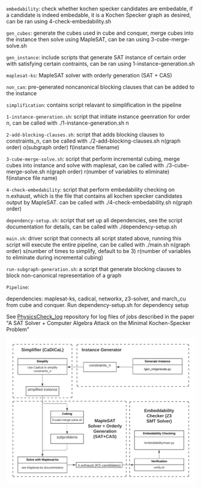 `embedability`: check whether kochen specker candidates are embedable, if a candidate is indeed embedable, it is a Kochen Specker graph as desired, can be ran using 4-check-embedability.sh

`gen_cubes`: generate the cubes used in cube and conquer, merge cubes into the instance then solve using MapleSAT, can be ran using 3-cube-merge-solve.sh

`gen_instance`: include scripts that generate SAT instance of certain order with satisfying certain contraints, can be ran using 1-instance-generation.sh

`maplesat-ks`: MapleSAT solver with orderly generation (SAT + CAS)

`non_can`: pre-generated noncanonical blocking clauses that can be added to the instance

`simplification`: contains script relavant to simplification in the pipeline

`1-instance-generation.sh`: script that initiate instance geenration for order n, can be called with ./1-instance-generation.sh n

`2-add-blocking-clauses.sh`: script that adds blocking clauses to constraints_n, can be called with ./2-add-blocking-clauses.sh n(graph order) o(subgraph order) f(instance filename)

`3-cube-merge-solve.sh`: script that perform incremental cubing, merge cubes into instance and solve with maplesat, can be called with ./3-cube-merge-solve.sh n(graph order) r(number of variables to eliminate) f(instance file name)

`4-check-embedability`: script that perform embedability checking on n.exhaust, which is the file that contains all kochen specker candidates output by MapleSAT. can be called with ./4-check-embedability.sh n(graph order)

`dependency-setup.sh`: script that set up all dependencies, see the script documentation for details, can be called with ./dependency-setup.sh

`main.sh`: driver script that connects all script stated above, running this script will execute the entire pipeline, can be called with ./main.sh n(graph order) s(number of times to simplify, default to be 3) r(number of variables to eliminate during incremental cubing)

`run-subgraph-generation.sh`: a script that generate blocking clauses to block non-canonical representation of a graph

`Pipeline`: 

dependencies: maplesat-ks, cadical, networkx, z3-solver, and march_cu from cube and conquer. Run dependency-setup.sh for dependency setup

See [PhysicsCheck_log](https://github.com/BrianLi009/PhysicsCheck_log) repository for log files of jobs described in the paper "A SAT Solver + Computer Algebra Attack on the Minimal Kochen-Specker Problem"

![Showing pipeline and which directory to enter for each step](pipeline.png?raw=true "Pipeline")
